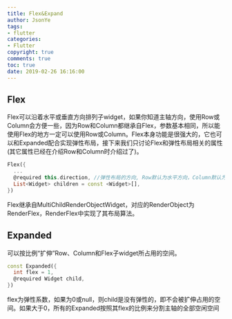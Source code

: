```yaml
---
title: Flex&Expand
author: JsonYe
tags:
- flutter
categories:
- Flutter
copyright: true
comments: true
toc: true
date: 2019-02-26 16:16:00   
---
```

## Flex
Flex可以沿着水平或垂直方向排列子widget，如果你知道主轴方向，使用Row或Column会方便一些，因为Row和Column都继承自Flex，参数基本相同，所以能使用Flex的地方一定可以使用Row或Column。Flex本身功能是很强大的，它也可以和Expanded配合实现弹性布局，接下来我们只讨论Flex和弹性布局相关的属性(其它属性已经在介绍Row和Column时介绍过了)。
```dart
Flex({
  ...
  @required this.direction, //弹性布局的方向, Row默认为水平方向，Column默认为垂直方向
  List<Widget> children = const <Widget>[],
})
```
Flex继承自MultiChildRenderObjectWidget，对应的RenderObject为RenderFlex，RenderFlex中实现了其布局算法。

## Expanded
可以按比例“扩伸”Row、Column和Flex子widget所占用的空间。
```dart
const Expanded({
  int flex = 1, 
  @required Widget child,
})
```
flex为弹性系数，如果为0或null，则child是没有弹性的，即不会被扩伸占用的空间。如果大于0，所有的Expanded按照其flex的比例来分割主轴的全部空闲空间